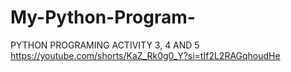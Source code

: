 # My-Python-Program-
PYTHON PROGRAMING ACTIVITY 3, 4 AND 5
https://youtube.com/shorts/KaZ_Rk0g0_Y?si=tIf2L2RAGqhoudHe
